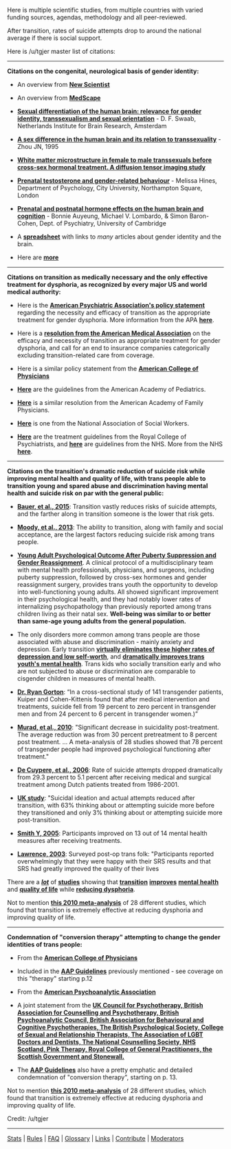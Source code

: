 Here is multiple scientific studies, from multiple countries with varied funding sources, agendas, methodology and all peer-reviewed.

After transition, rates of suicide attempts drop to around the national average if there is social support.

Here is /u/tgjer master list of citations:

---

**Citations on the congenital, neurological basis of gender identity:**

* An overview from [**New Scientist**](https://www.newscientist.com/article/dn20032-transsexual-differences-caught-on-brain-scan)

* An overview from [**MedScape**](http://www.medscape.com/viewarticle/840538_3)

* [**Sexual differentiation of the human brain: relevance for gender identity, transsexualism and sexual orientation**](http://postcog.ucd.ie/files/Schwaab.pdf) - D. F. Swaab, Netherlands Institute for Brain Research, Amsterdam

* [**A sex difference in the human brain and its relation to transsexuality**](https://www.ncbi.nlm.nih.gov/pubmed/7477289) - Zhou JN, 1995

* [**White matter microstructure in female to male transsexuals before cross-sex hormonal treatment. A diffusion tensor imaging study**](http://www.journalofpsychiatricresearch.com/article/S0022-3956%2810%2900158-5/abstract)

* [**Prenatal testosterone and gender-related behaviour**](http://courses.biology.utah.edu/carrier/3320/sexual%20diff.%20papers/Prenatal%20testosterone.pdf) - Melissa Hines, Department of Psychology, City University, Northampton Square, London

* [**Prenatal and postnatal hormone effects
on the human brain and cognition**](http://docs.autismresearchcentre.com/papers/2013_Auyeung_Prenatal%20and%20postnatal%20hormone%20effects_EuJPhysio.pdf) - Bonnie Auyeung, Michael V. Lombardo, &amp; Simon Baron-Cohen, Dept. of Psychiatry, University of Cambridge

* A [**spreadsheet**](https://docs.google.com/spreadsheets/d/1d9KKqP9IHa5ZxU84a_Jf0vIoAh7e8nj_lCW27KbYBh0/edit?pli=1#gid=0) with links to *many* articles about gender identity and the brain.

* Here are [**more**](http://aebrain.blogspot.co.uk/p/transsexual-and-intersex-gender-identity.html)

----

**Citations on transition as medically necessary and the only effective treatment for dysphoria, as recognized by every major US and world medical authority:**

* Here is the [**American Psychiatric Association's policy statement**](http://www.apa.org/about/policy/transgender.aspx) regarding the necessity and efficacy of transition as the appropriate treatment for gender dysphoria. More information from the APA [**here**](http://www.apa.org/pi/lgbt/programs/transgender/?tab=1).

* Here is a [**resolution from the American Medical Association**](http://www.tgender.net/taw/ama_resolutions.pdf) on the efficacy and necessity of transition as appropriate treatment for gender dysphoria, and call for an end to insurance companies categorically excluding transition-related care from coverage.

* Here is a similar policy statement from the [**American College of Physicians**](http://annals.org/aim/article/2292051/lesbian-gay-bisexual-transgender-health-disparities-executive-summary-policy-position)

* [**Here**](http://hrc-assets.s3-website-us-east-1.amazonaws.com//files/documents/SupportingCaringforTransChildren.pdf) are the guidelines from the American Academy of Pediatrics.

* [**Here**](http://www.aafp.org/dam/AAFP/documents/about_us/special_constituencies/2012RCAR_Advocacy.pdf) is a similar resolution from the American Academy of Family Physicians.

* [**Here**](http://www.socialworkers.org/da/da2008/finalvoting/documents/Transgender%202nd%20round%20-%20Clean.pdf ) is one from the National Association of Social Workers.

* [**Here**](http://www.teni.ie/attachments/14767e01-a8de-4b90-9a19-8c2c50edf4e1.PDF) are the treatment guidelines from the Royal College of Psychiatrists, and [**here**](http://www.wlmht.nhs.uk/wp-content/uploads/2013/05/Gender-dysphoria-guide-for-GPs-and-other-healthcare-staff.pdf) are guidelines from the NHS. More from the NHS [**here**](http://www.nhs.uk/Conditions/Gender-dysphoria/Pages/Treatment.aspx).

----
**Citations on the transition's dramatic reduction of suicide risk while improving mental health and quality of life, with trans people able to transition young and spared abuse and discrimination having mental health and suicide risk on par with the general public:**

* [**Bauer, et al., 2015**](http://bmcpublichealth.biomedcentral.com/articles/10.1186/s12889-015-1867-2): Transition vastly reduces risks of suicide attempts, and the farther along in transition someone is the lower that risk gets.

* [**Moody, et al., 2013**](https://www.ncbi.nlm.nih.gov/pmc/articles/PMC3722435/): The ability to transition, along with family and social acceptance, are the largest factors reducing suicide risk among trans people.

* [**Young Adult Psychological Outcome After Puberty Suppression and Gender Reassignment**](http://pediatrics.aappublications.org/content/early/2014/09/02/peds.2013-2958). A clinical protocol of a multidisciplinary team with mental health professionals, physicians, and surgeons, including puberty suppression, followed by cross-sex hormones and gender reassignment surgery, provides trans youth the opportunity to develop into well-functioning young adults. All showed significant improvement in their psychological health, and they had notably lower rates of internalizing psychopathology than previously reported among trans children living as their natal sex. **Well-being was similar to or better than same-age young adults from the general population.**

* The only disorders more common among trans people are those associated with abuse and discrimination - mainly anxiety and depression. Early transition [**virtually eliminates these higher rates of depression and low self-worth**](http://www.jaacap.com/article/S0890-8567%2816%2931941-4/fulltext), and [**dramatically improves trans youth's mental health**](https://thinkprogress.org/allowing-transgender-youth-to-transition-improves-their-mental-health-study-finds-dd6096523375#.pqspdcee0). Trans kids who socially transition early and who are not subjected to abuse or discrimination are comparable to cisgender children in measures of mental health.

* [**Dr. Ryan Gorton**](https://www.ncbi.nlm.nih.gov/pubmed/3219066): “In a cross-sectional study of 141 transgender patients, Kuiper and Cohen-Kittenis found that after medical intervention and treatments, suicide fell from 19 percent to zero percent in transgender men and from 24 percent to 6 percent in transgender women.)”

* [**Murad, et al., 2010**](https://www.ncbi.nlm.nih.gov/pubmed/19473181): "Significant decrease in suicidality post-treatment. The average reduction was from 30 percent pretreatment to 8 percent post treatment. ... A meta-analysis of 28 studies showed that 78 percent of transgender people had improved psychological functioning after treatment."

* [**De Cuypere, et al., 2006**](http://www.sciencedirect.com/science/article/pii/S1158136006000491): Rate of suicide attempts dropped dramatically from 29.3 percent to 5.1 percent after receiving medical and surgical treatment among Dutch patients treated from 1986-2001.

* [**UK study**](http://www.gires.org.uk/assets/Medpro-Assets/trans_mh_study.pdf): "Suicidal ideation and actual attempts reduced after transition, with 63% thinking about or attempting suicide more before they transitioned and only 3% thinking about or attempting suicide more post-transition. 

* [**Smith Y, 2005**](https://www.ncbi.nlm.nih.gov/pubmed/15842032): Participants improved on 13 out of 14 mental health measures after receiving treatments.

* [**Lawrence, 2003**](http://link.springer.com/article/10.1023/A:1024086814364): Surveyed post-op trans folk: "Participants reported overwhelmingly that they were happy with their SRS results and that SRS had greatly improved the quality of their lives

There are a [***lot***](http://www.ncbi.nlm.nih.gov/pubmed/24344788) of [**studies**](http://link.springer.com/article/10.1007%2Fs10508-009-9551-1) showing that [**transition**](https://mayoclinic.pure.elsevier.com/en/publications/hormonal-therapy-and-sex-reassignment-a-systematic-review-and-met) [**improves**](https://www.hindawi.com/journals/tswj/2014/960745/) [**mental health**](http://europepmc.org/abstract/med/25690443) and [**quality of life**](http://link.springer.com/article/10.1007/s10508-014-0453-5) while [**reducing dysphoria**](https://www.researchgate.net/publication/23553588_Long-term_Assessment_of_the_Physical_Mental_and_Sexual_Health_among_Transsexual_Women). 

Not to mention [**this 2010 meta-analysis**](http://onlinelibrary.wiley.com/doi/10.1111/j.1365-2265.2009.03625.x/abstract) of 28 different studies, which found that transition is extremely effective at reducing dysphoria and improving quality of life.

---
**Condemnation of "conversion therapy" attempting to change the gender identities of trans people:**

* From the [**American College of Physicians**](http://annals.org/aim/article/2292051/lesbian-gay-bisexual-transgender-health-disparities-executive-summary-policy-position)

* Included in the [**AAP Guidelines**](http://hrc-assets.s3-website-us-east-1.amazonaws.com//files/documents/SupportingCaringforTransChildren.pdf) previously mentioned - see coverage on this "therapy" starting p.12

* From the [**American Psychoanalytic Association**](http://www.apsa.org/content/2012-position-statement-attempts-change-sexual-orientation-gender-identity-or-gender)

* A joint statement from the [**UK Council for Psychotherapy, British Association for Counselling and Psychotherapy, British Psychoanalytic Council, British Association for Behavioural and Cognitive Psychotherapies, The British Psychological Society, College of Sexual and Relationship Therapists, The Association of LGBT Doctors and Dentists, The National Counselling Society, NHS Scotland, Pink Therapy, Royal College of General Practitioners, the Scottish Government and Stonewall.**](http://www.pinknews.co.uk/2017/01/16/health-experts-condemn-attempts-to-cure-trans-people-in-wake-of-controversial-bbc-documentary/)

* The [**AAP Guidelines**](http://hrc-assets.s3-website-us-east-1.amazonaws.com//files/documents/SupportingCaringforTransChildren.pdf) also have a pretty emphatic and detailed condemnation of "conversion therapy", starting on p. 13.

Not to mention [**this 2010 meta-analysis**](http://onlinelibrary.wiley.com/doi/10.1111/j.1365-2265.2009.03625.x/abstract) of 28 different studies, which found that transition is extremely effective at reducing dysphoria and improving quality of life.

Credit: /u/tgjer


---

[Stats](http://redditmetrics.com/r/asktransgender) | [Rules](w/asktransgender/rules) | [FAQ](w/asktransgender/faq) | [Glossary](w/asktransgender/glossary) | [Links](w/asktransgender/linked) | [Contribute](w/asktransgender/contribute) | [Moderators](http://www.reddit.com/message/compose?to=%2Fr%2Fasktransgender)